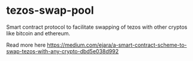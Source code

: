 # tezos-swap-pool
Smart contract protocol to facilitate swapping of tezos with other cryptos like bitcoin and ethereum.

Read more here https://medium.com/ejara/a-smart-contract-scheme-to-swap-tezos-with-any-crypto-dbd5e038d992
